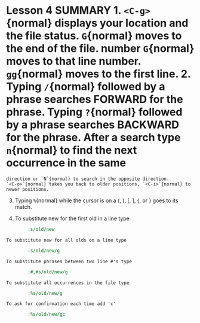 # Lesson 4 SUMMARY 1. `<C-g>`{normal}     displays your location and the file status. `G`{normal}         moves to the end of the file. number `G`{normal}  moves to that line number. `gg`{normal}        moves to the first line. 2. Typing `/`{normal} followed by a phrase searches FORWARD for the phrase. Typing `?`{normal} followed by a phrase searches BACKWARD for the phrase. After a search type `n`{normal} to find the next occurrence in the same
    direction or `N`{normal} to search in the opposite direction.
    `<C-o>`{normal} takes you back to older positions, `<C-i>`{normal} to
    newer positions.

 3. Typing `%`{normal} while the cursor is on a (, ), [, ], {, or } goes to its
    match.

 4. To substitute new for the first old in a line type
~~~ cmd
        :s/old/new
~~~
    To substitute new for all olds on a line type
~~~ cmd
        :s/old/new/g
~~~
    To substitute phrases between two line #'s type
~~~ cmd
        :#,#s/old/new/g
~~~
    To substitute all occurrences in the file type
~~~ cmd
        :%s/old/new/g
~~~
    To ask for confirmation each time add 'c'
~~~ cmd
        :%s/old/new/gc
